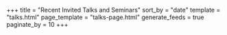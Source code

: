 +++
title = "Recent Invited Talks and Seminars"
sort_by = "date"
template = "talks.html"
page_template = "talks-page.html"
generate_feeds = true
paginate_by = 10
+++
